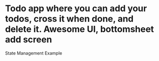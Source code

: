 # Todo app where you can add your todos, cross it when done, and delete it. Awesome UI, bottomsheet add screen

State Management Example


